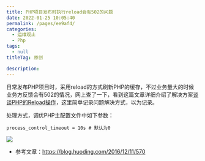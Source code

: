 ```yaml
---
title: PHP项目发布时执行reload会有502的问题
date: 2022-01-25 10:05:40
permalink: /pages/ee9af4/
categories: 
  - 运维观止
  - Php
tags: 
  - null
titleTag: 原创

description: 
---
```


日常发布PHP项目时，采用reload的方式刷新PHP的缓存，不过业务量大的时候业务方反馈会有502的情况，网上查了一下，看到这篇文章详细介绍了解决方案[谈谈PHP的Reload操作](https://blog.huoding.com/2016/12/11/570)，这里简单记录问题解决方式，以为记录。

处理方式，调优PHP主配置文件中如下参数：

```
process_control_timeout = 10s # 默认为0
```

![](http://t.eryajf.net/imgs/2022/01/6b7eea290b476d8e.jpeg)

- 参考文章：https://blog.huoding.com/2016/12/11/570